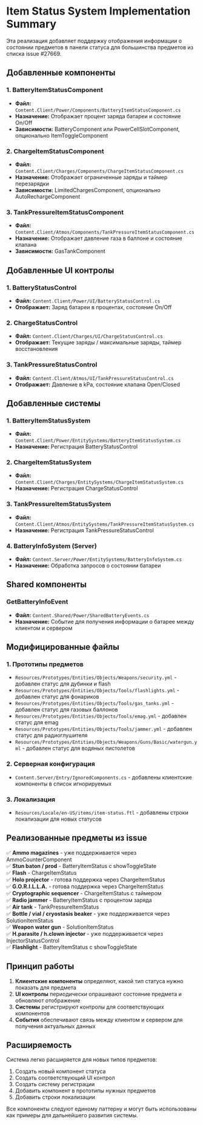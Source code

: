 # Item Status System Implementation Summary

Эта реализация добавляет поддержку отображения информации о состоянии предметов в панели статуса для большинства предметов из списка issue #27669.

## Добавленные компоненты

### 1. BatteryItemStatusComponent
- **Файл:** `Content.Client/Power/Components/BatteryItemStatusComponent.cs`
- **Назначение:** Отображает процент заряда батареи и состояние On/Off
- **Зависимости:** BatteryComponent или PowerCellSlotComponent, опционально ItemToggleComponent

### 2. ChargeItemStatusComponent  
- **Файл:** `Content.Client/Charges/Components/ChargeItemStatusComponent.cs`
- **Назначение:** Отображает ограниченные заряды и таймер перезарядки
- **Зависимости:** LimitedChargesComponent, опционально AutoRechargeComponent

### 3. TankPressureItemStatusComponent
- **Файл:** `Content.Client/Atmos/Components/TankPressureItemStatusComponent.cs`
- **Назначение:** Отображает давление газа в баллоне и состояние клапана
- **Зависимости:** GasTankComponent

## Добавленные UI контролы

### 1. BatteryStatusControl
- **Файл:** `Content.Client/Power/UI/BatteryStatusControl.cs`
- **Отображает:** Заряд батареи в процентах, состояние On/Off

### 2. ChargeStatusControl
- **Файл:** `Content.Client/Charges/UI/ChargeStatusControl.cs`
- **Отображает:** Текущие заряды / максимальные заряды, таймер восстановления

### 3. TankPressureStatusControl
- **Файл:** `Content.Client/Atmos/UI/TankPressureStatusControl.cs`
- **Отображает:** Давление в kPa, состояние клапана Open/Closed

## Добавленные системы

### 1. BatteryItemStatusSystem
- **Файл:** `Content.Client/Power/EntitySystems/BatteryItemStatusSystem.cs`
- **Назначение:** Регистрация BatteryStatusControl

### 2. ChargeItemStatusSystem
- **Файл:** `Content.Client/Charges/EntitySystems/ChargeItemStatusSystem.cs`
- **Назначение:** Регистрация ChargeStatusControl

### 3. TankPressureItemStatusSystem
- **Файл:** `Content.Client/Atmos/EntitySystems/TankPressureItemStatusSystem.cs`
- **Назначение:** Регистрация TankPressureStatusControl

### 4. BatteryInfoSystem (Server)
- **Файл:** `Content.Server/Power/EntitySystems/BatteryInfoSystem.cs`
- **Назначение:** Обработка запросов о состоянии батареи

## Shared компоненты

### GetBatteryInfoEvent
- **Файл:** `Content.Shared/Power/SharedBatteryEvents.cs`
- **Назначение:** Событие для получения информации о батарее между клиентом и сервером

## Модифицированные файлы

### 1. Прототипы предметов
- `Resources/Prototypes/Entities/Objects/Weapons/security.yml` - добавлен статус для дубинки и flash
- `Resources/Prototypes/Entities/Objects/Tools/flashlights.yml` - добавлен статус для фонариков
- `Resources/Prototypes/Entities/Objects/Tools/gas_tanks.yml` - добавлен статус для газовых баллонов
- `Resources/Prototypes/Entities/Objects/Tools/emag.yml` - добавлен статус для emag
- `Resources/Prototypes/Entities/Objects/Tools/jammer.yml` - добавлен статус для радиоглушителя
- `Resources/Prototypes/Entities/Objects/Weapons/Guns/Basic/watergun.yml` - добавлен статус для водяных пистолетов

### 2. Серверная конфигурация
- `Content.Server/Entry/IgnoredComponents.cs` - добавлены клиентские компоненты в список игнорируемых

### 3. Локализация
- `Resources/Locale/en-US/items/item-status.ftl` - добавлены строки локализации для новых статусов

## Реализованные предметы из issue

✅ **Ammo magazines** - уже поддерживается через AmmoCounterComponent  
✅ **Stun baton / prod** - BatteryItemStatus с showToggleState  
✅ **Flash** - ChargeItemStatus  
✅ **Holo projector** - готова поддержка через ChargeItemStatus  
✅ **G.O.R.I.L.L.A.** - готова поддержка через ChargeItemStatus  
✅ **Cryptographic sequencer** - ChargeItemStatus с таймером  
✅ **Radio jammer** - BatteryItemStatus с процентом заряда  
✅ **Air tank** - TankPressureItemStatus  
✅ **Bottle / vial / cryostasis beaker** - уже поддерживается через SolutionItemStatus  
✅ **Weapon water gun** - SolutionItemStatus  
✅ **H.parasite / h.clown injector** - уже поддерживается через InjectorStatusControl  
✅ **Flashlight** - BatteryItemStatus с showToggleState  

## Принцип работы

1. **Клиентские компоненты** определяют, какой тип статуса нужно показать для предмета
2. **UI контролы** периодически опрашивают состояние предмета и обновляют отображение
3. **Системы** регистрируют контролы для соответствующих компонентов
4. **События** обеспечивают связь между клиентом и сервером для получения актуальных данных

## Расширяемость

Система легко расширяется для новых типов предметов:
1. Создать новый компонент статуса
2. Создать соответствующий UI контрол
3. Создать систему регистрации
4. Добавить компонент в прототипы нужных предметов
5. Добавить строки локализации

Все компоненты следуют единому паттерну и могут быть использованы как примеры для дальнейшего развития системы.